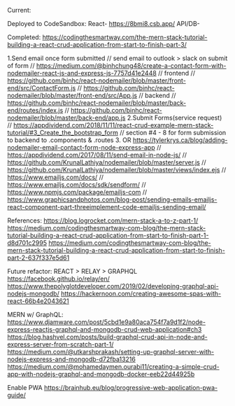 Current:





Deployed to CodeSandbox:
React- https://8bmi8.csb.app/
API/DB-


Completed:
https://codingthesmartway.com/the-mern-stack-tutorial-building-a-react-crud-application-from-start-to-finish-part-3/

1.Send email once form submitted
// send email to outlook > slack on submit of form
// https://medium.com/@binhchung48/create-a-contact-form-with-nodemailer-react-js-and-express-js-7757d41e2448
// frontend
// https://github.com/binhc/react-nodemailer/blob/master/front-end/src/ContactForm.js
// https://github.com/binhc/react-nodemailer/blob/master/front-end/src/App.js
// backend
// https://github.com/binhc/react-nodemailer/blob/master/back-end/routes/index.js
// https://github.com/binhc/react-nodemailer/blob/master/back-end/app.js
2.Submit Forms(service request)
    // https://appdividend.com/2018/11/11/react-crud-example-mern-stack-tutorial/#3_Create_the_bootstrap_form
    // section #4 - 8 for form submission to backend to .components & .routes
3. OR https://tylerkrys.ca/blog/adding-nodemailer-email-contact-form-node-express-app
// https://appdividend.com/2017/08/11/send-email-in-node-js/
// https://github.com/KrunalLathiya/nodemailer/blob/master/server.js
// https://github.com/KrunalLathiya/nodemailer/blob/master/views/index.ejs
// https://www.emailjs.com/docs/
// https://www.emailjs.com/docs/sdk/sendform/
// https://www.npmjs.com/package/emailjs-com
// https://www.graphicsandphotos.com/blog-post/sending-emails-emailjs-react-component-part-threeimplement-code-emailjs-sending-email/


References:
https://blog.logrocket.com/mern-stack-a-to-z-part-1/
https://medium.com/codingthesmartway-com-blog/the-mern-stack-tutorial-building-a-react-crud-application-from-start-to-finish-part-1-d8d701c2995
https://medium.com/codingthesmartway-com-blog/the-mern-stack-tutorial-building-a-react-crud-application-from-start-to-finish-part-2-637f337e5d61


Future refactor:
REACT > RELAY > GRAPHQL
https://facebook.github.io/relay/en/
https://www.thepolyglotdeveloper.com/2019/02/developing-graphql-api-nodejs-mongodb/
https://hackernoon.com/creating-awesome-spas-with-react-66b4e2043621


MERN w/ GraphQL:
https://www.djamware.com/post/5cbd1e9a80aca754f7a9d1f2/node-express-reactjs-graphql-and-mongodb-crud-web-application#ch3
https://blog.hashvel.com/posts/build-graphql-crud-api-in-node-and-express-server-from-scratch-part-1/
https://medium.com/@utkarshprakash/setting-up-graphql-server-with-nodejs-express-and-mongodb-d72fba13216
https://medium.com/@mohamedaymen.ourabi11/creating-a-simple-crud-app-with-nodejs-graphql-and-mongodb-docker-eeb22d44925b


Enable PWA
https://brainhub.eu/blog/progressive-web-application-pwa-guide/

